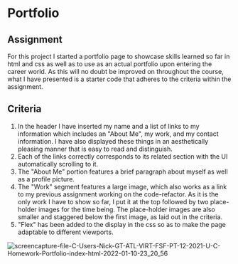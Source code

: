 # Portfolio

## Assignment
For this project I started a portfolio page to showcase skills learned so far in html and css as well as to use as an actual portfolio upon entering the career world. As this will no doubt be improved on throughout the course, what I have presented is a starter code that adheres to the criteria within the assignment. 

## Criteria
1. In the header I have inserted my name and a list of links to my information which includes an "About Me", my work, and my contact information. I have also displayed these things in an aesthetically pleasing manner that is easy to read and distinguish. 
2. Each of the links correctly corresponds to its related section with the UI automatically scrolling to it. 
3. The "About Me" portion features a brief paragraph about myself as well as a profile picture. 
4. The "Work" segment features a large image, which also works as a link to my previous assignment working on the code-refactor. As it is the only work I have to show so far, I put it at the top followed by two place-holder images for the time being. The place-holder images are also smaller and staggered below the first image, as laid out in the criteria. 
5. "Flex" has been added to the display in the css so as to make the page adaptable to different viewports.

![screencapture-file-C-Users-Nick-GT-ATL-VIRT-FSF-PT-12-2021-U-C-Homework-Portfolio-index-html-2022-01-10-23_20_56](https://user-images.githubusercontent.com/94868925/148881943-2bf93ccf-2047-4c87-9bd6-a401336b981b.png)
